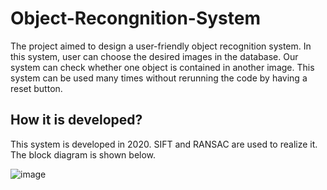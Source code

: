 # Object-Recongnition-System
The project aimed to design a user-friendly object recognition system. In this system, user can choose the desired images in the database. Our system can check whether one object is contained in another image. This system can be used many times without rerunning the code by having a reset button.

How it is developed?
---
This system is developed in 2020. SIFT and RANSAC are used to realize it. The block diagram is shown below.

![image](https://user-images.githubusercontent.com/62364832/110179128-8b175400-7dd5-11eb-9e48-b556e1501789.png)

